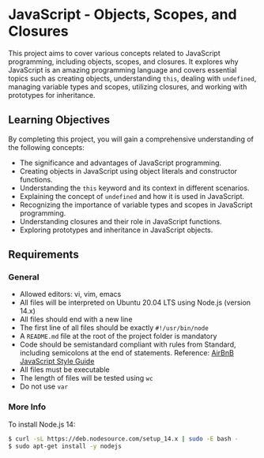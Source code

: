 # JavaScript - Objects, Scopes, and Closures

This project aims to cover various concepts related to JavaScript programming, including objects, scopes, and closures. It explores why JavaScript is an amazing programming language and covers essential topics such as creating objects, understanding `this`, dealing with `undefined`, managing variable types and scopes, utilizing closures, and working with prototypes for inheritance.

## Learning Objectives

By completing this project, you will gain a comprehensive understanding of the following concepts:

- The significance and advantages of JavaScript programming.
- Creating objects in JavaScript using object literals and constructor functions.
- Understanding the `this` keyword and its context in different scenarios.
- Explaining the concept of `undefined` and how it is used in JavaScript.
- Recognizing the importance of variable types and scopes in JavaScript programming.
- Understanding closures and their role in JavaScript functions.
- Exploring prototypes and inheritance in JavaScript objects.

## Requirements

### General

- Allowed editors: vi, vim, emacs
- All files will be interpreted on Ubuntu 20.04 LTS using Node.js (version 14.x)
- All files should end with a new line
- The first line of all files should be exactly `#!/usr/bin/node`
- A `README.md` file at the root of the project folder is mandatory
- Code should be semistandard compliant with rules from Standard, including semicolons at the end of statements. Reference: [AirBnB JavaScript Style Guide](https://github.com/airbnb/javascript)
- All files must be executable
- The length of files will be tested using `wc`
- Do not use `var`

### More Info

To install Node.js 14:

```bash
$ curl -sL https://deb.nodesource.com/setup_14.x | sudo -E bash -
$ sudo apt-get install -y nodejs

